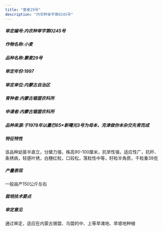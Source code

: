 ```yaml
---
title: "蒙麦29号"
description: "内农种审字第0245号"
---
```

##### 审定编号:内农种审字第0245号

##### 作物名称:小麦

##### 品种名称:蒙麦29号

##### 审定年份:1997

##### 审定单位:内蒙古自治区

##### 育种者:内蒙古锡盟农科所

##### 申请者:内蒙古锡盟农科所

##### 品种来源:于1978年以墨巴65×新曙光3号为母本，克津做你本杂交先育而成


##### 特征特性
该品种幼苗半直立，分蘖力强，株高90-100厘米，抗旱性强，适应性广，抗秆、条锈病，轻感叶锈，白穗红粒，口较松，落粒性中等，籽粒半角质，千粒重39克


##### 产量表现
一般亩产150公斤左右


##### 栽培技术要点


##### 审定意见
通过审定，适应在内蒙古锡盟、乌盟的中、上等旱滩地、旱坡地种植

